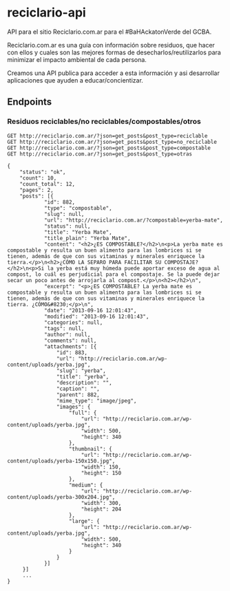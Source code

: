 reciclario-api
==============

API para el sitio Reciclario.com.ar para el #BaHAckatonVerde del GCBA.

Reciclario.com.ar es una guía con información sobre residuos, que hacer con ellos y cuales son las mejores formas de desecharlos/reutilizarlos para minimizar el impacto ambiental de cada persona.

Creamos una API publica para acceder a esta información y asi desarrollar aplicaciones que ayuden a educar/concientizar.


## Endpoints

### Residuos reciclables/no reciclables/compostables/otros

```
GET http://reciclario.com.ar/?json=get_posts&post_type=reciclable
GET http://reciclario.com.ar/?json=get_posts&post_type=no_reciclable
GET http://reciclario.com.ar/?json=get_posts&post_type=compostable
GET http://reciclario.com.ar/?json=get_posts&post_type=otras
```

```
{
    "status": "ok",
    "count": 10,
    "count_total": 12,
    "pages": 2,
    "posts": [{
            "id": 882,
            "type": "compostable",
            "slug": null,
            "url": "http://reciclario.com.ar/?compostable=yerba-mate",
            "status": null,
            "title": "Yerba Mate",
            "title_plain": "Yerba Mate",
            "content": "<h2>¿ES COMPOSTABLE?</h2>\n<p>La yerba mate es compostable y resulta un buen alimento para las lombrices si se tienen, además de que con sus vitaminas y minerales enriquece la tierra.</p>\n<h2>¿CÓMO LA SEPARO PARA FACILITAR SU COMPOSTAJE?</h2>\n<p>Si la yerba está muy húmeda puede aportar exceso de agua al compost, lo cuál es perjudicial para el compostaje. Se la puede dejar secar un poco antes de arrojarla al compost.</p>\n<h2></h2>\n",
            "excerpt": "<p>¿ES COMPOSTABLE? La yerba mate es compostable y resulta un buen alimento para las lombrices si se tienen, además de que con sus vitaminas y minerales enriquece la tierra. ¿CÓMO&#8230;</p>\n",
            "date": "2013-09-16 12:01:43",
            "modified": "2013-09-16 12:01:43",
            "categories": null,
            "tags": null,
            "author": null,
            "comments": null,
            "attachments": [{
                "id": 883,
                "url": "http://reciclario.com.ar/wp-content/uploads/yerba.jpg",
                "slug": "yerba",
                "title": "yerba",
                "description": "",
                "caption": "",
                "parent": 882,
                "mime_type": "image/jpeg",
                "images": {
                    "full": {
                        "url": "http://reciclario.com.ar/wp-content/uploads/yerba.jpg",
                        "width": 500,
                        "height": 340
                    },
                    "thumbnail": {
                        "url": "http://reciclario.com.ar/wp-content/uploads/yerba-150x150.jpg",
                        "width": 150,
                        "height": 150
                    },
                    "medium": {
                        "url": "http://reciclario.com.ar/wp-content/uploads/yerba-300x204.jpg",
                        "width": 300,
                        "height": 204
                    },
                    "large": {
                        "url": "http://reciclario.com.ar/wp-content/uploads/yerba.jpg",
                        "width": 500,
                        "height": 340
                    }
                }
            }]
     }]
     ...
}


